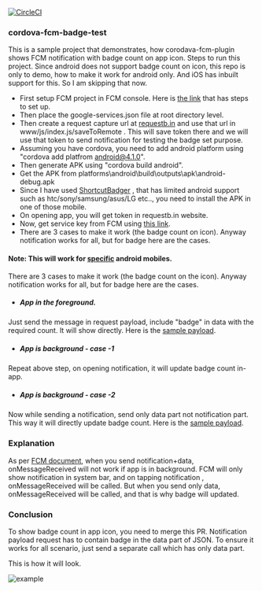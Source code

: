[![CircleCI](https://circleci.com/gh/arindamnayak/cordova-fcm-badge-test.svg?style=svg)](https://circleci.com/gh/arindamnayak/cordova-fcm-badge-test)

### cordova-fcm-badge-test

This is a sample project that demonstrates, how corodava-fcm-plugin shows FCM notification with badge count on app icon. Steps to run this project. Since android does not support badge count on icon, this repo is only to demo, how to make it work for android only. And iOS has inbuilt support for this. So I am skipping that now.

- First setup FCM project in FCM console. Here is [the link](https://firebase.google.com/docs/android/setup) that has steps to set up. 
- Then place the google-services.json file at root directory level.
- Then create a request capture url at [requestb.in](https://requestb.in/)  and use that url in www/js/index.js/saveToRemote . This will save token there and we will use that token to send notification for testing the badge set purpose.
- Assuming you have cordova, you need to add android platform using "cordova add platfrom android@4.1.0".
- Then generate APK using "cordova build android".
- Get the APK from platforms\android\build\outputs\apk\android-debug.apk
- Since I have used [ShortcutBadger](https://github.com/leolin310148/ShortcutBadger) , that has limited android support such as htc/sony/samsung/asus/LG etc.., you need to install the APK in one of those mobile.
- On opening app, you will get token in requestb.in website.
- Now, get service key from FCM using [this link](http://dev.tapjoy.com/faq/how-to-find-sender-id-and-api-key-for-gcm/).
- There are 3 cases to make it work (the badge count on icon). Anyway notification works for all, but for badge here are the cases.

#### Note: This will work for [specific](https://github.com/leolin310148/ShortcutBadger#supported-launchers) android mobiles. 

There are 3 cases to make it work (the badge count on the icon). Anyway notification works for all, but for badge here are the cases.
- ##### App in the foreground.
Just send the message in request payload, include "badge" in data with the required count. It will show directly. Here is the [sample payload](https://pastebin.com/ZJzznZ7n).
- #####  App is background - case -1
Repeat above step, on opening notification, it will update badge count in-app.
- #####  App is background - case -2
Now while sending a notification, send only data part not notification part. This way it will directly update badge count. Here is the [sample payload](https://pastebin.com/wybdzvyv).

### Explanation

As per [FCM document](https://firebase.google.com/docs/cloud-messaging/android/receive#sample-receive), when you send notification+data, onMessageReceived will not work if app is in background. FCM will only show notification in system bar, and on tapping notification , onMessageReceived will be called. But when you send only data, onMessageReceived will be called, and that is why badge will updated.

### Conclusion

To show badge count in app icon, you need to merge this PR. Notification payload request has to contain badge in the data part of JSON. To ensure it works for all scenario, just send a separate call which has only data part.


This is how it will look. 

![example](https://camo.githubusercontent.com/618b29ccb20fb2a69fe54d5cf43e3c9c81601052/68747470733a2f2f7261772e6769746875622e636f6d2f6c656f6c696e3331303134382f53686f72746375744261646765722f6d61737465722f73637265656e73686f74732f73735f73616d73756e672e706e67)
